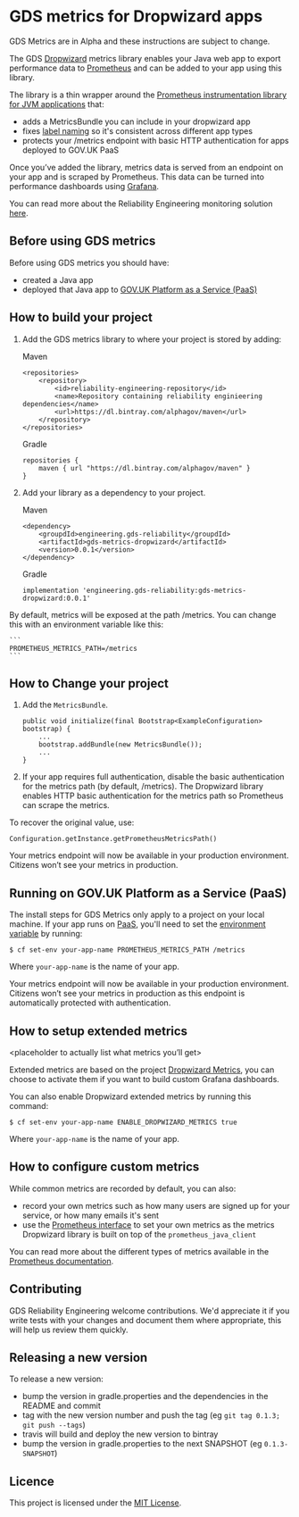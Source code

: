 # GDS metrics for Dropwizard apps

GDS Metrics are in Alpha and these instructions are subject to change.

The GDS [Dropwizard][] metrics library enables your Java web app to export performance data to [Prometheus][] and can be added to your app using this library. 

The library is a thin wrapper around the [Prometheus instrumentation library for JVM applications][] that:

* adds a MetricsBundle you can include in your dropwizard app
* fixes [label naming][] so it's consistent across different app types
* protects your /metrics endpoint with basic HTTP authentication for apps deployed to GOV.UK PaaS 

Once you’ve added the library, metrics data is served from an endpoint on your app and is scraped by Prometheus. This data can be turned into performance dashboards using [Grafana][].

You can read more about the Reliability Engineering monitoring solution [here][].

## Before using GDS metrics

Before using GDS metrics you should have:

* created a Java app
* deployed that Java app to [GOV.UK Platform as a Service (PaaS)][]

## How to build your project

1. Add the GDS metrics library to where your project is stored by adding:

    Maven
    ```
    <repositories>
        <repository>
            <id>reliability-engineering-repository</id>
            <name>Repository containing reliability enginieering dependencies</name>
            <url>https://dl.bintray.com/alphagov/maven</url>
        </repository>
    </repositories>
    ```

    Gradle
    ```
    repositories {
        maven { url "https://dl.bintray.com/alphagov/maven" }
    }
    ```

2. Add your library as a dependency to your project.

    Maven
    ```
    <dependency>
        <groupdId>engineering.gds-reliability</groupdId>
        <artifactId>gds-metrics-dropwizard</artifactId>
        <version>0.0.1</version>
    </dependency>
    ```

    Gradle
    ```
    implementation 'engineering.gds-reliability:gds-metrics-dropwizard:0.0.1'
    ```

By default, metrics will be exposed at the path /metrics. You can change this with an environment variable like this:

    ```
    PROMETHEUS_METRICS_PATH=/metrics
    ```

## How to Change your project

1. Add the `MetricsBundle`.
    ```
    public void initialize(final Bootstrap<ExampleConfiguration> bootstrap) {
        ...
        bootstrap.addBundle(new MetricsBundle());
        ...
    }
    ```

2. If your app requires full authentication, disable the basic authentication for the metrics path (by default, /metrics). The Dropwizard library enables HTTP basic authentication for the metrics path so Prometheus can scrape the metrics.

To recover the original value, use:

`Configuration.getInstance.getPrometheusMetricsPath()`

Your metrics endpoint will now be available in your production environment. Citizens won’t see your metrics in production.

## Running on GOV.UK Platform as a Service (PaaS)

The install steps for GDS Metrics only apply to a project on your local machine. If your app runs on [PaaS][], you'll need to set the [environment variable][] by running:

```
$ cf set-env your-app-name PROMETHEUS_METRICS_PATH /metrics
```

Where `your-app-name` is the name of your app.

Your metrics endpoint will now be available in your production environment. Citizens won’t see your metrics in production as this endpoint is automatically protected with authentication.

## How to setup extended metrics

<placeholder to actually list what metrics you’ll get>

Extended metrics are based on the project [Dropwizard Metrics][], you can choose to activate them if you want to build custom Grafana dashboards.

You can also enable Dropwizard extended metrics by running this command:

```
$ cf set-env your-app-name ENABLE_DROPWIZARD_METRICS true
```

Where `your-app-name` is the name of your app.

## How to configure custom metrics

While common metrics are recorded by default, you can also:

* record your own metrics such as how many users are signed up for your service, or how many emails it's sent
* use the [Prometheus interface][] to set your own metrics as the metrics Dropwizard library is built on top of the `prometheus_java_client`

You can read more about the different types of metrics available in the [Prometheus documentation][].

## Contributing

GDS Reliability Engineering welcome contributions. We'd appreciate it if you write tests with your changes and document them where appropriate, this will help us review them quickly.

## Releasing a new version

To release a new version:

 - bump the version in gradle.properties and the dependencies in the README
   and commit
 - tag with the new version number and push the tag (eg `git tag 0.1.3; git push --tags`)
 - travis will build and deploy the new version to bintray
 - bump the version in gradle.properties to the next SNAPSHOT (eg `0.1.3-SNAPSHOT`)

## Licence

This project is licensed under the [MIT License][].



[Dropwizard]: http://www.dropwizard.io/
[Prometheus]: https://prometheus.io/
[Grafana]: https://grafana.com/
[here]: https://reliability-engineering.cloudapps.digital/#reliability-engineering
[GOV.UK Platform as a Service (PaaS)]: https://www.cloud.service.gov.uk/
[Gradle]: https://gradle.org/
[Maven]: https://maven.apache.org/
[PaaS]: https://www.cloud.service.gov.uk/
[environment variable]: https://docs.cloud.service.gov.uk/#environment-variables
[Dropwizard Metrics]: http://metrics.dropwizard.io/
[Prometheus interface]: https://github.com/prometheus/client_java#instrumenting
[Prometheus documentation]: https://prometheus.io/docs/concepts/metric_types/
[MIT License]: https://github.com/alphagov/gds_metrics_dropwizard/blob/master/LICENSE
[Prometheus instrumentation library for JVM applications]: https://github.com/prometheus/client_java
[label naming]: https://prometheus.io/docs/practices/naming/#labels
